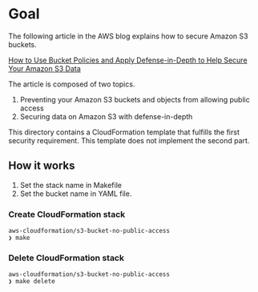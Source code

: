 # Goal

The following article in the AWS blog explains how to secure Amazon S3 buckets.

[How to Use Bucket Policies and Apply Defense-in-Depth to Help Secure Your Amazon S3 Data](https://aws.amazon.com/blogs/security/how-to-use-bucket-policies-and-apply-defense-in-depth-to-help-secure-your-amazon-s3-data/)

The article is composed of two topics.

1. Preventing your Amazon S3 buckets and objects from allowing public access
2. Securing data on Amazon S3 with defense-in-depth

This directory contains a CloudFormation template that fulfills the first security requirement. This template does not implement the second part.

## How it works

1. Set the stack name in Makefile
2. Set the bucket name in YAML file.

### Create CloudFormation stack

```console
aws-cloudformation/s3-bucket-no-public-access
❯ make
```

### Delete CloudFormation stack

```console
aws-cloudformation/s3-bucket-no-public-access
❯ make delete
```

